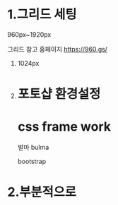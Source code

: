 # 1.그리드 세팅

960px~1920px

그리드 참고 홈페이지  https://960.gs/

1. 1024px



2. # 포토샵 환경설정

   # css frame work

   벌마 bulma

   bootstrap

# 2.부분적으로 

